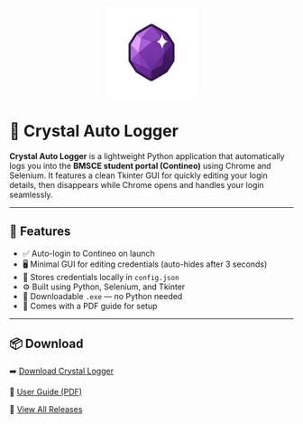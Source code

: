 <p align="center">
  <img src="assets/logo.png" alt="Crystal Auto Logger Logo" width="160"/>
</p>




# 🔐 Crystal Auto Logger

**Crystal Auto Logger** is a lightweight Python application that automatically logs you into the **BMSCE student portal (Contineo)** using Chrome and Selenium. It features a clean Tkinter GUI for quickly editing your login details, then disappears while Chrome opens and handles your login seamlessly.

---

## 🚀 Features

- ✅ Auto-login to Contineo on launch  
- 🖥️ Minimal GUI for editing credentials (auto-hides after 3 seconds)  
- 💾 Stores credentials locally in `config.json`  
- ⚙️ Built using Python, Selenium, and Tkinter  
- 🧊 Downloadable `.exe` — no Python needed  
- 📄 Comes with a PDF guide for setup

---

## 📦 Download

➡️ [Download Crystal Logger](https://github.com/notrishi-1/Crystal-Auto-Logger/releases/download/v1.0/Crystal.Logger-v1.0.zip)

📄 [User Guide (PDF)](./User_Guide.pdf)  

🔗 [View All Releases](https://github.com/notrishi-1/Crystal-Auto-Logger/releases)



